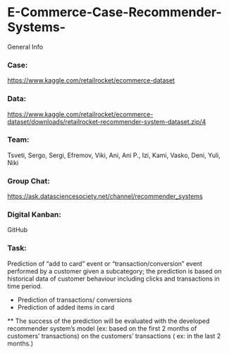 # E-Commerce-Case-Recommender-Systems-

General Info

### Case: 
https://www.kaggle.com/retailrocket/ecommerce-dataset
### Data: 
https://www.kaggle.com/retailrocket/ecommerce-dataset/downloads/retailrocket-recommender-system-dataset.zip/4 
### Team: 
Tsveti, Sergo, Sergi, Efremov, Viki, Ani, Ani P., Izi, Kami, Vasko, Deni, Yuli, Niki 
### Group Chat: 
https://ask.datasciencesociety.net/channel/recommender_systems 
### Digital Kanban: 
GitHub
### Task: 
Prediction of “add to card” event or “transaction/conversion” event performed by a customer given a subcategory; the prediction is based on historical data of customer behaviour including clicks and transactions in time period. 
* Prediction of transactions/ conversions
* Prediction of added items in card

** The success of the prediction will be evaluated with the developed recommender system’s model (ex: based on the first 2 months of customers’ transactions) on the customers’ transactions ( ex: in the last 2 months.)

